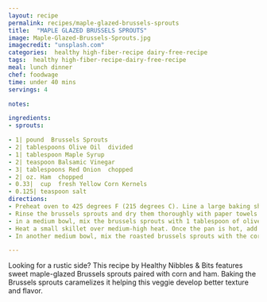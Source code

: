 ```yaml
---
layout: recipe
permalink: recipes/maple-glazed-brussels-sprouts
title:  "MAPLE GLAZED BRUSSELS SPROUTS"
image: Maple-Glazed-Brussels-Sprouts.jpg
imagecredit: "unsplash.com"
categories:  healthy high-fiber-recipe dairy-free-recipe
tags:  healthy high-fiber-recipe-dairy-free-recipe
meal: lunch dinner
chef: foodwage
time: under 40 mins
servings: 4

notes:

ingredients:
- sprouts:

- 1| pound  Brussels Sprouts
- 2| tablespoons Olive Oil  divided
- 1| tablespoon Maple Syrup
- 2| teaspoon Balsamic Vinegar
- 3| tablespoons Red Onion  chopped
- 2| oz. Ham  chopped
- 0.33|  cup  fresh Yellow Corn Kernels
- 0.125| teaspoon salt
directions:
- Preheat oven to 425 degrees F (215 degrees C). Line a large baking sheet with parchment paper.
- Rinse the brussels sprouts and dry them thoroughly with paper towels. Chop off the bottom of the brussels sprouts and then chop them in half. There will be many leaves that fall off, but save them! They’re the best part.
- in a medium bowl, mix the brussels sprouts with 1 tablespoon of olive oil, the maple syrup, and balsamic vinegar. Toss until everything is well incorporated. I like using my hands to rub all the flavor into the sprouts. Spread them on the prepared baking sheet in a single layer. Bake for 20-23 minutes or until the leaves are browned.
- Heat a small skillet over medium-high heat. Once the pan is hot, add the remaining tablespoon of olive oil. Pour the chopped onions into the skillet and let it cook until the onions start to turn translucent (about a minute or two). Add the corn, ham, and salt and stir everything. Cook for about 3-4 minutes, until the corn starts to turn into a vibrant yellow color.
- In another medium bowl, mix the roasted brussels sprouts with the corn and ham. Serve as a side dish.

---
```


Looking for a rustic side? This recipe by Healthy Nibbles & Bits features sweet maple-glazed Brussels sprouts paired with corn and ham. Baking the Brussels sprouts caramelizes it helping this veggie develop better texture and flavor.